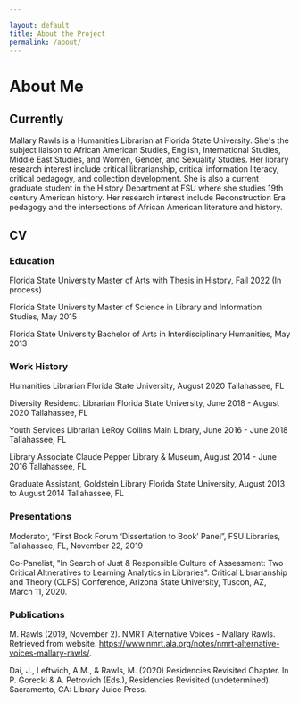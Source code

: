 ```yaml
---

layout: default
title: About the Project
permalink: /about/
---
```

# About Me 

## Currently 

Mallary Rawls is a Humanities Librarian at Florida State University. She's the subject liaison to African American Studies, English, International Studies, Middle East Studies, and Women, Gender, and Sexuality Studies. Her library research interest include critical librarianship, critical information literacy, critical pedagogy, and collection development. She is also a current graduate student in the History Department at FSU where she studies 19th century American history. Her research interest include Reconstruction Era pedagogy and the intersections of African American literature and history. 

## CV 

### Education 

Florida State University
Master of Arts with Thesis in History, Fall 2022 (In process) 

Florida State University 
Master of Science in Library and Information Studies, May 2015 

Florida State University 
Bachelor of Arts in Interdisciplinary Humanities, May 2013 

### Work History 

Humanities Librarian
Florida State University, August 2020 
Tallahassee, FL 

Diversity Residenct Librarian
Florida State University, June 2018 - August 2020 
Tallahassee, FL 

Youth Services Librarian
LeRoy Collins Main Library, June 2016 - June 2018 
Tallahassee, FL 

Library Associate 
Claude Pepper Library & Museum, August 2014 - June 2016 
Tallahassee, FL 

Graduate Assistant, Goldstein Library
Florida State University, August 2013 to August 2014
Tallahassee, FL

### Presentations 

Moderator, “First Book Forum ‘Dissertation to Book’ Panel”, FSU Libraries, Tallahassee, FL, November 22, 2019

Co-Panelist, "In Search of Just & Responsible Culture of Assessment: Two Critical Altneratives to Learning Analytics in Libraries". Critical Librarianship and Theory (CLPS) Conference, Arizona State University, Tuscon, AZ, March 11, 2020. 

### Publications 

M. Rawls (2019, November 2). NMRT Alternative Voices - Mallary Rawls. Retrieved from website. https://www.nmrt.ala.org/notes/nmrt-alternative-voices-mallary-rawls/. 

Dai, J., Leftwich, A.M., & Rawls, M. (2020) Residencies Revisited Chapter. In P. Gorecki & A. Petrovich (Eds.), Residencies Revisited (undetermined). Sacramento, CA: Library Juice Press. 
